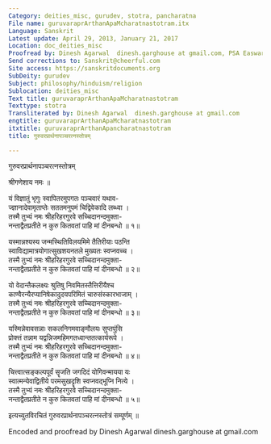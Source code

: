 ```yaml
---
Category: deities_misc, gurudev, stotra, pancharatna
File name: guruvaraprArthanApaMcharatnastotram.itx
Language: Sanskrit
Latest update: April 29, 2013, January 21, 2017
Location: doc_deities_misc
Proofread by: Dinesh Agarwal  dinesh.garghouse at gmail.com, PSA Easwaran, NA
Send corrections to: Sanskrit@cheerful.com
Site access: https://sanskritdocuments.org
SubDeity: gurudev
Subject: philosophy/hinduism/religion
Sublocation: deities_misc
Text title: guruvaraprArthanApaMcharatnastotram
Texttype: stotra
Transliterated by: Dinesh Agarwal  dinesh.garghouse at gmail.com
engtitle: guruvaraprArthanApaMcharatnastotram
itxtitle: guruvaraprArthanApancharatnastotram
title: गुरुवरप्रार्थनापञ्चरत्नस्तोत्रम्

---
```

  
 गुरुवरप्रार्थनापञ्चरत्नस्तोत्रम्   
  
श्रीगणेशाय नमः ॥  
  
यं विज्ञातुं भृगुः स्वापितरमुपगतः पञ्चवारं यथाव-  
     ज्ज्ञानादेवामृताप्तेः सततमनुपमं चिद्विवेकादि लब्ध्वा ।  
तस्मै तुभ्यं नमः श्रीहरिहरगुरवे सच्चिदानन्दमुक्ता-  
     नन्ताद्वैतप्रतीते न कुरु कितवतां पाहि मां दीनबन्धो ॥ १॥  
  
यस्मान्नश्यस्य जन्मस्थितिविलयमिमे तैतिरीयाः पठन्ति  
     स्वाविद्यामात्रयोगात्सुखशयनतले मुख्यतः स्वप्नवच्च ।  
तस्मै तुभ्यं नमः श्रीहरिहरगुरवे सच्चिदानन्दमुक्ता-  
     नन्ताद्वैतप्रतीते न कुरु कितवतां पाहि मां दीनबन्धो ॥ २॥  
  
यो वेदान्तैकलक्ष्यः श्रुतिषु निवमितस्तैत्तिरीयैश्च  
     काण्वैरन्यैरप्यानिषेकादुदयपरिमितं चारुसंस्कारभाजाम् ।  
तस्मै तुभ्यं नमः श्रीहरिहरगुरवे सच्चिदानन्दमुक्ता-  
     नन्ताद्वैतप्रतीते न कुरु कितवतां पाहि मां दीनबन्धो ॥ ३॥  
  
यस्मिन्नेवावसन्नाः सकलनिगमवाङ्मौलयः सुप्तपुंसि  
     प्रोक्त्तं तन्नाम यद्वन्निजमहिमगतध्वान्ततत्कार्यरूपे ।  
तस्मै तुभ्यं नमः श्रीहरिहरगुरवे सच्चिदानन्दमुक्ता-  
     नन्ताद्वैतप्रतीते न कुरु कितवतां पाहि मां दीनबन्धो ॥ ४॥  
  
चित्त्वात्सङ्कल्पपूर्वं सॄजति जगदिदं योगिवन्मायया यः  
     स्वात्मन्येवाद्वितीये परमसुखदॄशि स्वप्नवद्भूप्नि नित्ये ।  
तस्मै तुभ्यं नमः श्रीहरिहरगुरवे सच्चिदानन्दमुक्ता-  
     नन्ताद्वैतप्रतीते न कुरु कितवतां पाहि मां दीनबन्धो ॥ ५॥  
  
इत्यच्युतविरचितं गुरुवरप्रार्थनापञ्चरत्नस्तोत्रं सम्पूर्णम् ॥   
  
  
  
  
  
Encoded and proofread by Dinesh Agarwal  dinesh.garghouse at gmail.com  
  
